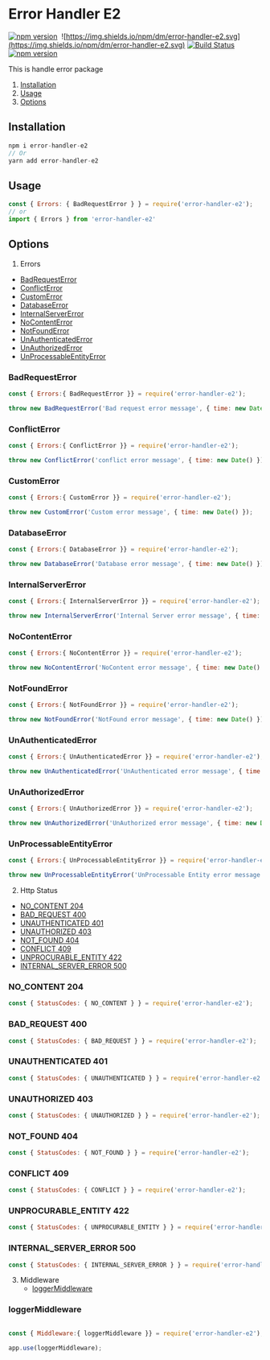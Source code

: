 # Error Handler E2
[![npm version](https://badge.fury.io/js/error-handler-e2.svg)](https://badge.fury.io/js/error-handler-e2)&nbsp;
![https://img.shields.io/npm/dm/error-handler-e2.svg](https://img.shields.io/npm/dm/error-handler-e2.svg)
[![Build Status](https://travis-ci.org/miladezzat/error-handler-e2.svg?branch=master)](https://travis-ci.org/miladezzat/error-handler-e2)
[![npm version](https://badge.fury.io/js/error-handler-e2.svg)](https://badge.fury.io/js/error-handler-e2)&nbsp;

This is handle error package

1. [Installation](#installation)
2. [Usage](#usage)
3. [Options](#options)
## Installation

```js
npm i error-handler-e2
// Or 
yarn add error-handler-e2
```


## Usage
```js
const { Errors: { BadRequestError } } = require('error-handler-e2');
// or
import { Errors } from 'error-handler-e2'
```

## Options

1. Errors
  * [BadRequestError](#badrequesterror)  
  * [ConflictError](#conflicterror)
  * [CustomError](#customerror)
  * [DatabaseError](#databaseerror)
  * [InternalServerError](#internalservererror)
  * [NoContentError](#internalserverError)
  * [NotFoundError](#notfounderror)
  * [UnAuthenticatedError](#unauthenticatederror)
  * [UnAuthorizedError](#unauthorizederror)
  * [UnProcessableEntityError](#unprocessableentityerror)

### BadRequestError
```js
const { Errors:{ BadRequestError }} = require('error-handler-e2');

throw new BadRequestError('Bad request error message', { time: new Date() });
```
### ConflictError
```js
const { Errors:{ ConflictError }} = require('error-handler-e2');

throw new ConflictError('conflict error message', { time: new Date() });
```

### CustomError
```js
const { Errors:{ CustomError }} = require('error-handler-e2');

throw new CustomError('Custom error message', { time: new Date() });
```
### DatabaseError
```js
const { Errors:{ DatabaseError }} = require('error-handler-e2');

throw new DatabaseError('Database error message', { time: new Date() });
```
### InternalServerError
```js
const { Errors:{ InternalServerError }} = require('error-handler-e2');

throw new InternalServerError('Internal Server error message', { time: new Date() });
```
### NoContentError
```js
const { Errors:{ NoContentError }} = require('error-handler-e2');

throw new NoContentError('NoContent error message', { time: new Date() });
```
### NotFoundError
```js
const { Errors:{ NotFoundError }} = require('error-handler-e2');

throw new NotFoundError('NotFound error message', { time: new Date() });
```
### UnAuthenticatedError
```js
const { Errors:{ UnAuthenticatedError }} = require('error-handler-e2');

throw new UnAuthenticatedError('UnAuthenticated error message', { time: new Date() });
```
### UnAuthorizedError
```js
const { Errors:{ UnAuthorizedError }} = require('error-handler-e2');

throw new UnAuthorizedError('UnAuthorized error message', { time: new Date() });
```
### UnProcessableEntityError
```js
const { Errors:{ UnProcessableEntityError }} = require('error-handler-e2');

throw new UnProcessableEntityError('UnProcessable Entity error message', { time: new Date() });
```

2. Http Status
  * [NO_CONTENT 204](#no_content-204)
  * [BAD_REQUEST 400](#bad_request-400)
  * [UNAUTHENTICATED 401](#unauthenticated-401)
  * [UNAUTHORIZED 403](#unauthorized-403)
  * [NOT_FOUND 404](#not_found-404)
  * [CONFLICT 409](#conflict-409)
  * [UNPROCURABLE_ENTITY 422](#unprocurable_entity-422)
  * [INTERNAL_SERVER_ERROR 500](#internal_server_error-500)

### NO_CONTENT 204
```js
const { StatusCodes: { NO_CONTENT } } = require('error-handler-e2');

```
### BAD_REQUEST 400
```js
const { StatusCodes: { BAD_REQUEST } } = require('error-handler-e2');
```
### UNAUTHENTICATED 401
```js
const { StatusCodes: { UNAUTHENTICATED } } = require('error-handler-e2');
```
### UNAUTHORIZED 403
```js
const { StatusCodes: { UNAUTHORIZED } } = require('error-handler-e2');
```
### NOT_FOUND 404
```js
const { StatusCodes: { NOT_FOUND } } = require('error-handler-e2');
```
### CONFLICT 409
```js
const { StatusCodes: { CONFLICT } } = require('error-handler-e2');
```
### UNPROCURABLE_ENTITY 422
```js
const { StatusCodes: { UNPROCURABLE_ENTITY } } = require('error-handler-e2');
```
### INTERNAL_SERVER_ERROR 500
```js
const { StatusCodes: { INTERNAL_SERVER_ERROR } } = require('error-handler-e2');
```

3. Middleware
   * [loggerMiddleware](#loggerMiddleware)

### loggerMiddleware

```js

const { Middleware:{ loggerMiddleware }} = require('error-handler-e2');

app.use(loggerMiddleware);

```
